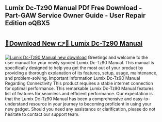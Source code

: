## Lumix Dc-Tz90 Manual PDf Free Download - Part-GAW Service Owner Guide - User Repair Edition oQBX5

# <h2><a href="http://cf12498.oget.top/?id=Lumix+Dc-Tz90+Manual">🔗Download New 👉🔴 Lumix Dc-Tz90 Manual</a></h2>

[![Lumix Dc-Tz90 Manual new download](https://i.imgur.com/5g1atiW.png)](http://cf12498.oget.top/?id=Lumix+Dc-Tz90+Manual)
Greetings and welcome to the user manual for your newly synced Lumix Dc-Tz90 Manual. This manual is specifically designed to help you get the most out of your product by providing a thorough explanation of its features, setup, usage, maintenance, and problem-solving. Important Information Lumix Dc-Tz90 Manual Regarding Connectivity This product requires a stable internet connection for optimal performance. This remarkable Lumix Dc-Tz90 Manual features list of features for seamless and efficient performance. Our expectation is that the Lumix Dc-Tz90 Manual has been a comprehensive and easy-to-understand resource in your journey to becoming proficient in using your new gadget. Should you need any assistance or clarification, please do not hesitate to contact our support team.
